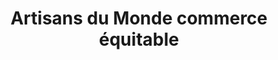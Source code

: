 ---
title: "Artisans du Monde commerce équitable"
url: /la-rochelle/artisans-du-monde-commerce-equitable/
shop: cadeau
---